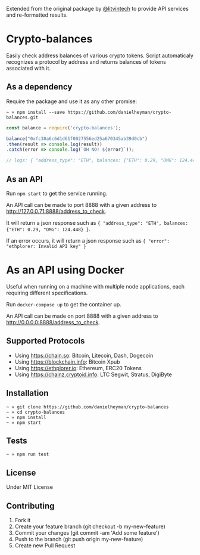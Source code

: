 Extended from the original package by [@litvintech](https://github.com/litvintech/crypto-balances) to provide API services and re-formatted results.

# Crypto-balances

Easily check address balances of various crypto tokens. Script automaticaly recognizes a protocol by address and returns balances of tokens associated with it.

## As a dependency
Require the package and use it as any other promise:

```
~ » npm install --save https://github.com/danielheyman/crypto-balances.git
```

```javascript
const balance = require('crypto-balances');

balance("0xfc30a6c6d1d61f0027556ed25a670345ab39d0cb")
.then(result => console.log(result))
.catch(error => console.log(`OH NO! ${error}`));

// logs: { "address_type": "ETH", balances: {"ETH": 0.29, "OMG": 124.448} }
```

## As an API

Run `npm start` to get the service running.

An API call can be made to port 8888 with a given address to http://127.0.0.71:8888/address_to_check.

It will return a json response such as `{ "address_type": "ETH", balances: {"ETH": 0.29, "OMG": 124.448} }`.

If an error occurs, it will return a json response such as `{ "error": "ethplorer: Invalid API key" }`

# As an API using Docker

Useful when running on a machine with multiple node applications, each requiring different specifications.

Run `docker-compose up` to get the container up.

An API call can be made on port 8888 with a given address to http://0.0.0.0:8888/address_to_check.

## Supported Protocols

- Using https://chain.so: Bitcoin, Litecoin, Dash, Dogecoin
- Using https://blockchain.info: Bitcoin Xpub
- Using https://ethplorer.io: Ethereum, ERC20 Tokens
- Using https://chainz.cryptoid.info: LTC Segwit, Stratus, DigiByte

## Installation

```
~ » git clone https://github.com/danielheyman/crypto-balances
~ » cd crypto-balances
~ » npm install
~ » npm start
```

## Tests
```
~ » npm run test
```

## License

Under MIT License

## Contributing
1. Fork it
2. Create your feature branch (git checkout -b my-new-feature)
3. Commit your changes (git commit -am 'Add some feature')
4. Push to the branch (git push origin my-new-feature)
5. Create new Pull Request
